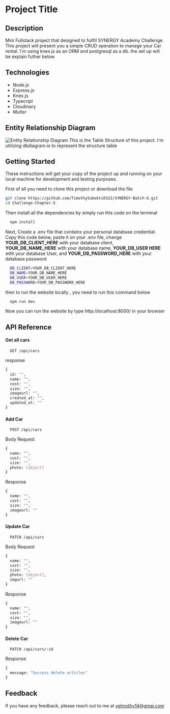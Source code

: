 # Project Title

## Description

Mini Fullstack project that designed to fullfil SYNERGY Academy Challenge. This project will present you a simple CRUD operation to manage your Car rental. I'm using knex.js as an ORM and postgresql as a db. the set up will be explain futher below

## Technologies

- Node.js
- Express.js
- Knex.js
- Typecript
- Cloudinary
- Multer

## Entity Relationship Diagram

![Entity Relationship Diagram](https://res.cloudinary.com/dlx2svkha/image/upload/v1699601354/pgjs4wcw62oy7basnikw.png)
This is the Table Structure of this project. I'm utilizing dbdiagram.io to represent the structure table

## Getting Started

These instructions will get your copy of the project up and running on your local machine for development and testing purposes.

First of all you need to clone this project or download the file

```bash
git clone https://github.com/TimothySubekti0322/SYNERGY-Batch-6.git
cd Challenge-Chapter-5
```

Then install all the dependencies by simply run this code on the terminal

```bash
  npm install
```

Next, Create a .env file that contains your personal database credential. Copy this code below, paste it on your .env file, change **YOUR_DB_CLIENT_HERE** with your database client, **YOUR_DB_NAME_HERE** with your database name, **YOUR_DB_USER HERE** with your database User, and **YOUR_DB_PASSWORD_HERE** with your database password

```bash
  DB_CLIENT=YOUR_DB_CLIENT_HERE
  DB_NAME=YOUR_DB_NAME_HERE
  DB_USER=YOUR_DB_USER_HERE
  DB_PASSWORD=YOUR_DB_PASSWORD_HERE
```

then to run the website locally , you need to run this command below

```bash
  npm run dev
```

Now you can run the website by type http://localhost:8000/ in your browser

## API Reference

#### Get all cars

```http
  GET /api/cars
```

response

```bash
{
  id: "",
  name: "",
  cost: "",
  size: "",
  imageurl: "",
  created_at: "",
  updated_at: ""
}
```

#### Add Car

```http
  POST /api/cars
```

Body Request

```bash
{
  name: "",
  cost: "",
  size: "",
  photo: [object]
}
```

Response

```bash
{
  name: "",
  cost: "",
  size: "",
  imageurl: ""
}
```

#### Update Car

```http
  PATCH /api/cars
```

Body Request

```bash
{
  name: "",
  cost: "",
  size: "",
  photo: [object],
  imgurl: ""
}
```

Response

```bash
{
  name: "",
  cost: "",
  size: "",
  imageurl: ""
}
```

#### Delete Car

```http
  PATCH /api/cars/:id
```

Response

```bash
{
  message: "Success delete articles"
}
```

## Feedback

If you have any feedback, please reach out to me at velmothy14@gmai.com
